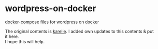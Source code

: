 # wordpress-on-docker
docker-compose files for wordpress on docker

The original contents is [karelie](https://www.karelie.net/free-fast-wordpress-site/).
I added own updates to this contents & put it here.  
I hope this will help.
